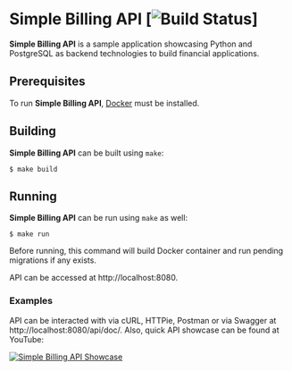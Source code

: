 # Simple Billing API [![Build Status](https://github.com/nickgashkov/simple-billing/workflows/build/badge.svg)]

**Simple Billing API** is a sample application showcasing Python and PostgreSQL
as backend technologies to build financial applications.

## Prerequisites

To run **Simple Billing API**, [Docker](https://docs.docker.com/install/) must be
installed.

## Building

**Simple Billing API** can be built using `make`:

```
$ make build
```

## Running

**Simple Billing API** can be run using `make` as well:

```
$ make run
```

Before running, this command will build Docker container and run pending
migrations if any exists. 

API can be accessed at http://localhost:8080.

### Examples

API can be interacted with via cURL, HTTPie, Postman or via Swagger at
http://localhost:8080/api/doc/. Also, quick API showcase can be found at YouTube:

[![Simple Billing API Showcase](https://img.youtube.com/vi/e9FFsZTtBNc/0.jpg)](https://youtu.be/e9FFsZTtBNc)
